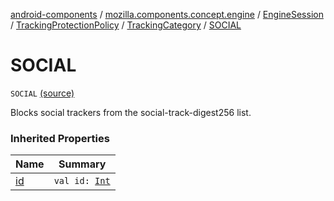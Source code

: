 [android-components](../../../../index.md) / [mozilla.components.concept.engine](../../../index.md) / [EngineSession](../../index.md) / [TrackingProtectionPolicy](../index.md) / [TrackingCategory](index.md) / [SOCIAL](./-s-o-c-i-a-l.md)

# SOCIAL

`SOCIAL` [(source)](https://github.com/mozilla-mobile/android-components/blob/master/components/concept/engine/src/main/java/mozilla/components/concept/engine/EngineSession.kt#L243)

Blocks social trackers from the social-track-digest256 list.

### Inherited Properties

| Name | Summary |
|---|---|
| [id](id.md) | `val id: `[`Int`](https://kotlinlang.org/api/latest/jvm/stdlib/kotlin/-int/index.html) |
